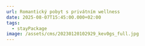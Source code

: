```yaml
---
url: Romantický pobyt s privátním wellness
date: 2025-08-07T15:45:00.000+02:00
tags:
  - stayPackage
image: /assets/cms/20230120102929_kev0gs_full.jpg
---
```

